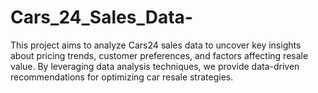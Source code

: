 # Cars_24_Sales_Data-
This project aims to analyze Cars24 sales data to uncover key insights about pricing trends, customer preferences, and factors affecting resale value. By leveraging data analysis techniques, we provide data-driven recommendations for optimizing car resale strategies.
